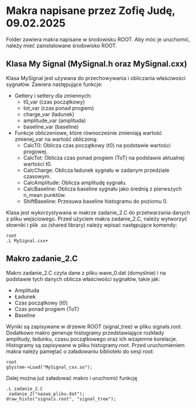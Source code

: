 # Makra napisane przez Zofię Judę, 09.02.2025

Folder zawiera makra napisane w środowisku ROOT. Aby móc je uruchomić, należy mieć zainstalowane środowisko ROOT.
## Klasa My Signal (MySignal.h oraz MySignal.cxx)
Klasa MySignal jest używana do przechowywania i obliczania właściwości sygnałów. Zawiera następujące funkcje:
   * Gettery i settery dla zmiennych:
       * t0_var (czas początkowy)
       * tot_var (czas ponad progiem)
       * charge_var (ładunek)
       * amplitude_var (amplituda)
       * baseline_var (baseline)
   * Funkcje obliczeniowe, które równocześnie zmieniają wartość zmienej_var na wartość obliczoną:
        * CalcT0: Oblicza czas początkowy (t0) na podstawie wartości progowej.
        * CalcTot: Oblicza czas ponad progiem (ToT) na podstawie aktualnej wartości t0.
        * CalcCharge: Oblicza ładunek sygnału w zadanym przedziale czasowym.
        * CalcAmplitude: Oblicza amplitudę sygnału.
        * CalcBaseline: Oblicza baseline sygnału jako średnią z pierwszych n_mean punktów.
        * ShiftBaseline: Przesuwa baseline histogramu do poziomu 0.

Klasa jest wykorzystywana w makrze zadanie_2.C do przetwarzania danych z pliku wejściowego.
Przed użyciem makra zadanie_2.C, należy wytworzyć słowniki i plik .so (shared library) należy wpisać następujące komendy:
```
root
.L MySignal.cxx+
```
## Makro zadanie_2.C
Makro zadanie_2.C czyta dane z pliku wave_0.dat (domyślnie) i na podstawie tych danych oblicza właściwości sygnałów, takie jak:
* Amplituda
* Ładunek
* Czas początkowy (t0)
* Czas ponad progiem (ToT)
*  Baseline

Wyniki są zapisywane w drzewie ROOT (signal_tree) w pliku signals.root. Dodatkowo makro generuje histogramy przedstawiające rozkłady amplitudy, ładunku, czasu początkowego oraz ich wzajemne korelacje. Histogramy są zapisywane w pliku histogramy.root.
Przed uruchomieniem makra należy pamiętać o załadowaniu biblioteki do  sesji root:
```
root
gSystem->Load("MySignal_cxx.so");
```

Dalej można już załadować makro i uruchomić funkcję
```
.L zadanie_2.C
 zadanie_2("nazwa_pliku.dat");
draw_histo("signals.root", "signal_tree");
```

